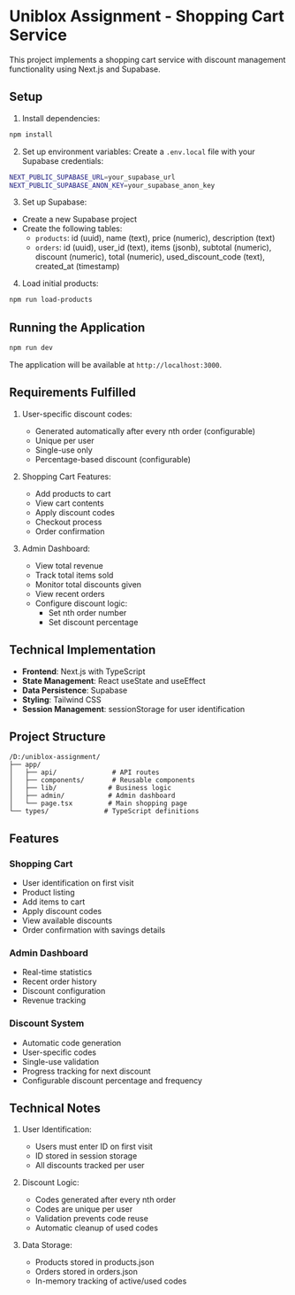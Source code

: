 # Uniblox Assignment - Shopping Cart Service

This project implements a shopping cart service with discount management functionality using Next.js and Supabase.

## Setup

1. Install dependencies:

```bash
npm install
```

2. Set up environment variables:
   Create a `.env.local` file with your Supabase credentials:

```bash
NEXT_PUBLIC_SUPABASE_URL=your_supabase_url
NEXT_PUBLIC_SUPABASE_ANON_KEY=your_supabase_anon_key
```

3. Set up Supabase:

- Create a new Supabase project
- Create the following tables:
  - `products`: id (uuid), name (text), price (numeric), description (text)
  - `orders`: id (uuid), user_id (text), items (jsonb), subtotal (numeric), discount (numeric), total (numeric), used_discount_code (text), created_at (timestamp)

4. Load initial products:

```bash
npm run load-products
```

## Running the Application

```bash
npm run dev
```

The application will be available at `http://localhost:3000`.

## Requirements Fulfilled

1. User-specific discount codes:

   - Generated automatically after every nth order (configurable)
   - Unique per user
   - Single-use only
   - Percentage-based discount (configurable)

2. Shopping Cart Features:

   - Add products to cart
   - View cart contents
   - Apply discount codes
   - Checkout process
   - Order confirmation

3. Admin Dashboard:
   - View total revenue
   - Track total items sold
   - Monitor total discounts given
   - View recent orders
   - Configure discount logic:
     - Set nth order number
     - Set discount percentage

## Technical Implementation

- **Frontend**: Next.js with TypeScript
- **State Management**: React useState and useEffect
- **Data Persistence**: Supabase
- **Styling**: Tailwind CSS
- **Session Management**: sessionStorage for user identification

## Project Structure

```
/D:/uniblox-assignment/
├── app/
│   ├── api/              # API routes
│   ├── components/       # Reusable components
│   ├── lib/             # Business logic
│   ├── admin/           # Admin dashboard
│   └── page.tsx         # Main shopping page
└── types/              # TypeScript definitions
```

## Features

### Shopping Cart

- User identification on first visit
- Product listing
- Add items to cart
- Apply discount codes
- View available discounts
- Order confirmation with savings details

### Admin Dashboard

- Real-time statistics
- Recent order history
- Discount configuration
- Revenue tracking

### Discount System

- Automatic code generation
- User-specific codes
- Single-use validation
- Progress tracking for next discount
- Configurable discount percentage and frequency

## Technical Notes

1. User Identification:

   - Users must enter ID on first visit
   - ID stored in session storage
   - All discounts tracked per user

2. Discount Logic:

   - Codes generated after every nth order
   - Codes are unique per user
   - Validation prevents code reuse
   - Automatic cleanup of used codes

3. Data Storage:
   - Products stored in products.json
   - Orders stored in orders.json
   - In-memory tracking of active/used codes
